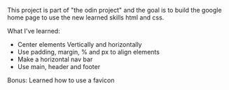This project is part of "the odin project" and the goal is to build
the google home page to use the new learned skills html and css.

What I've learned:
- Center elements Vertically and horizontally
- Use padding, margin, % and px to align elements
- Make a horizontal nav bar
- Use main, header and footer

Bonus: Learned how to use a favicon